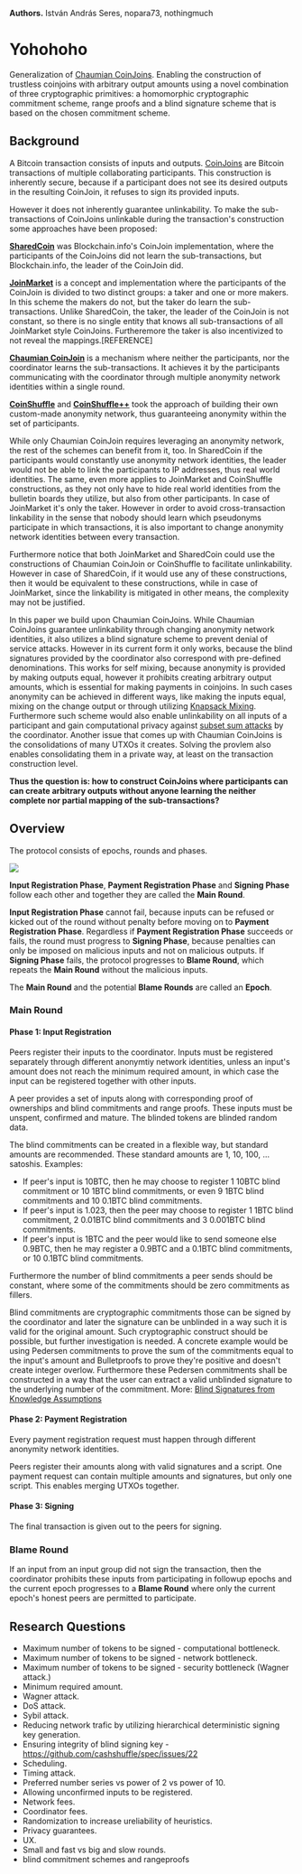 **Authors.** István András Seres, nopara73, nothingmuch

# Yohohoho

Generalization of [Chaumian CoinJoins](https://github.com/nopara73/ZeroLink/). Enabling the construction of trustless coinjoins with arbitrary output amounts using a novel combination of three cryptographic primitives: a homomorphic cryptographic commitment scheme, range proofs and a blind signature scheme that is based on the chosen commitment scheme.

## Background

A Bitcoin transaction consists of inputs and outputs. [CoinJoins](https://bitcointalk.org/index.php?topic=279249.msg2983902#msg2983902) are Bitcoin transactions of multiple collaborating participants. This construction is inherently secure, because if a participant does not see its desired outputs in the resulting CoinJoin, it refuses to sign its provided inputs.

However it does not inherently guarantee unlinkability. To make the sub-transactions of CoinJoins unlinkable during the transaction's construction some approaches have been proposed:

 [**SharedCoin**](https://en.bitcoin.it/wiki/Shared_coin) was Blockchain.info's CoinJoin implementation, where the participants of the CoinJoins did not learn the sub-transactions, but Blockchain.info, the leader of the CoinJoin did.

[**JoinMarket**](https://github.com/JoinMarket-Org/joinmarket) is a concept and implementation where the participants of the CoinJoin is divided to two distinct groups: a taker and one or more makers. In this scheme the makers do not, but the taker do learn the sub-transactions. Unlike SharedCoin, the taker, the leader of the CoinJoin is not constant, so there is no single entity that knows all sub-transactions of all JoinMarket style CoinJoins. Furtheremore the taker is also incentivized to not reveal the mappings.[REFERENCE]

[**Chaumian CoinJoin**](https://github.com/nopara73/zerolink) is a mechanism where neither the participants, nor the coordinator learns the sub-transactions. It achieves it by the participants communicating with the coordinator through multiple anonymity network identities within a single round.

[**CoinShuffle**](https://petsymposium.org/2014/papers/Ruffing.pdf) and [**CoinShuffle++**](https://www.ndss-symposium.org/wp-content/uploads/2017/09/ndss201701-4RuffingPaper.pdf) took the approach of building their own custom-made anonymity network, thus guaranteeing anonymity within the set of participants.

While only Chaumian CoinJoin requires leveraging an anonymity network, the rest of the schemes can benefit from it, too. In SharedCoin if the participants would constantly use anonymity network identities, the leader would not be able to link the participants to IP addresses, thus real world identities. The same, even more applies to JoinMarket and CoinShuffle constructions, as they not only have to hide real world identities from the bulletin boards they utilize, but also from other participants. In case of JoinMarket it's only the taker. However in order to avoid cross-transaction linkability in the sense that nobody should learn which pseudonyms participate in which transactions, it is also important to change anonymity network identities between every transaction.  

Furthermore notice that both JoinMarket and SharedCoin could use the constructions of Chaumian CoinJoin or CoinShuffle to facilitate unlinkability. However in case of SharedCoin, if it would use any of these constructions, then it would be equivalent to these constructions, while in case of JoinMarket, since the linkability is mitigated in other means, the complexity may not be justified.

In this paper we build upon Chaumian CoinJoins. While Chaumian CoinJoins guarantee unlinkability through changing anonymity network identities, it also utilizes a blind signature scheme to prevent denial of service attacks. However in its current form it only works, because the blind signatures provided by the coordinator also correspond with pre-defined denominations. This works for self mixing, because anonymity is provided by making outputs equal, however it prohibits creating arbitrary output amounts, which is essential for making payments in coinjoins. In such cases anonymity can be achieved in different ways, like making the inputs equal, mixing on the change output or through utilizing [Knapsack Mixing](https://www.comsys.rwth-aachen.de/fileadmin/papers/2017/2017-maurer-trustcom-coinjoin.pdf). Furthermore such scheme would also enable unlinkability on all inputs of a participant and gain computational privacy against [subset sum attacks](https://en.wikipedia.org/wiki/Subset_sum_problem) by the coordinator. Another issue that comes up with Chaumian CoinJoins is the consolidations of many UTXOs it creates. Solving the provlem also enables consolidating them in a private way, at least on the transaction construction level.

**Thus the question is: how to construct CoinJoins where participants can can create arbitrary outputs without anyone learning the neither complete nor partial mapping of the sub-transactions?**

## Overview

The protocol consists of epochs, rounds and phases.

![](https://i.imgur.com/dAr56jm.png)

**Input Registration Phase**, **Payment Registration Phase** and **Signing Phase** follow each other and together they are called the **Main Round**.

**Input Registration Phase** cannot fail, because inputs can be refused or kicked out of the round without penalty before moving on to **Payment Registration Phase**. Regardless if **Payment Registration Phase** succeeds or fails, the round must progress to **Signing Phase**, because penalties can only be imposed on malicious inputs and not on malicious outputs. If **Signing Phase** fails, the protocol progresses to **Blame Round**, which repeats the **Main Round** without the malicious inputs.

The **Main Round** and the potential **Blame Rounds** are called an **Epoch**.

### Main Round

#### Phase 1: Input Registration

Peers register their inputs to the coordinator. Inputs must be registered separately through different anonymtiy network identities, unless an input's amount does not reach the minimum required amount, in which case the input can be registered together with other inputs.

A peer provides a set of inputs along with corresponding proof of ownerships and blind commitments and range proofs. These inputs must be unspent, confirmed and mature. The blinded tokens are blinded random data.

The blind commitments can be created in a flexible way, but standard amounts are recommended. These standard amounts are 1, 10, 100, ... satoshis. Examples:

- If peer's input is 10BTC, then he may choose to register 1 10BTC blind commitment or 10 1BTC blind commitments, or even 9 1BTC blind commitments and 10 0.1BTC blind commitments.
- If peer's input is 1.023, then the peer may choose to register 1 1BTC blind commitment, 2 0.01BTC blind commitments and 3 0.001BTC blind commitments.
- If peer's input is 1BTC and the peer would like to send someone else 0.9BTC, then he may register a 0.9BTC and a 0.1BTC blind commitments, or 10 0.1BTC blind commitments.

Furthermore the number of blind commitments a peer sends should be constant, where some of the commitments should be zero commitments as fillers.

Blind commitments are cryptographic commitments those can be signed by the coordinator and later the signature can be unblinded in a way such it is valid for the original amount. Such cryptographic construct should be possible, but further investigation is needed. A concrete example would be using Pedersen commitments to prove the sum of the commitments equal to the input's amount and Bulletproofs to prove they're positive and doesn't create integer overlow. Furthermore these Pedersen commitments shall be constructed in a way that the user can extract a valid unblinded signature to the underlying number of the commitment. More: [Blind Signatures from Knowledge Assumptions](http://www.cs.pwr.edu.pl/hanzlik/preludium/wyniki/paper2.pdf)

#### Phase 2: Payment Registration

Every payment registration request must happen through different anonymity network identities.

Peers register their amounts along with valid signatures and a script. One payment request can contain multiple amounts and signatures, but only one script. This enables merging UTXOs together.

#### Phase 3: Signing

The final transaction is given out to the peers for signing.  

### Blame Round

If an input from an input group did not sign the transaction, then the coordinator prohibits these inputs from participating in followup epochs and the current epoch progresses to a **Blame Round** where only the current epoch's honest peers are permitted to participate.

## Research Questions

- Maximum number of tokens to be signed - computational bottleneck.
- Maximum number of tokens to be signed - network bottleneck.
- Maximum number of tokens to be signed - security bottleneck (Wagner attack.)
- Minimum required amount.
- Wagner attack.
- DoS attack.
- Sybil attack.
- Reducing network trafic by utilizing hierarchical deterministic signing key generation.
- Ensuring integrity of blind signing key - https://github.com/cashshuffle/spec/issues/22
- Scheduling.
- Timing attack.
- Preferred number series vs power of 2 vs power of 10.
- Allowing unconfirmed inputs to be registered.
- Network fees.
- Coordinator fees.
- Randomization to increase ureliability of heuristics.
- Privacy guarantees.
- UX.
- Small and fast vs big and slow rounds.
- blind commitment schemes and rangeproofs
